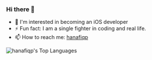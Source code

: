 ### Hi there 👋

- 🍎 I'm interested in becoming an iOS developer
- ⚡ Fun fact: I am a single fighter in coding and real life. 
- 📫 How to reach me: [hanafiqp](https://hanafiqp.framer.website/)


![hanafiqp's Top Languages](https://github-readme-stats.vercel.app/api/top-langs/?username=hanafiqp&theme=vue&show_icons=true&hide_border=false&layout=compact)
